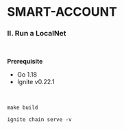 # SMART-ACCOUNT

### II. Run a LocalNet

</br>

**Prerequisite**
- Go 1.18
- Ignite v0.22.1

</br>

```
make build

ignite chain serve -v

```